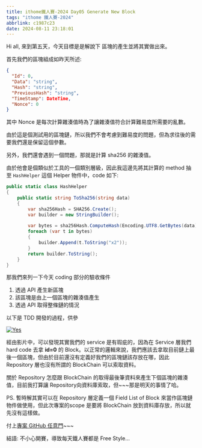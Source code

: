 ```yaml
---
title: ithome鐵人賽-2024 Day05 Generate New Block
tags: "ithome 鐵人賽-2024"
abbrlink: c1987c23
date: 2024-08-11 23:18:01
---
```

Hi all, 來到第五天，今天目標是是解說下 區塊的產生並將其實做出來。

<!--more-->
首先我們的區塊組成如昨天所述:

```json
{
  "Id": 0,
  "Data": "string",
  "Hash": "string",
  "PreviousHash": "string",
  "TimeStamp": DateTime,
  "Nonce": 0
}
```



其中 Nonce 是每次計算雜湊值時為了讓雜湊值符合計算難易度所需要的亂數。

由於這是個測試用的區塊鏈，所以我們不會考慮到難易度的問題，但為求往後的需要我們還是保留這個參數。

另外，我們還會遇到一個問題，那就是計算 sha256 的雜湊值。

由於他會是個類似於工具的一個類別層級，因此我這邊先將其計算的 method 抽至 `HashHelper` 這個 Helper 物件中，code 如下:

```csharp
public static class HashHelper
{
    public static string ToSha256(string data)
    {
        var sha256Hash = SHA256.Create();
        var builder = new StringBuilder();
        
        var bytes = sha256Hash.ComputeHash(Encoding.UTF8.GetBytes(data));
        foreach (var t in bytes)
        {
            builder.Append(t.ToString("x2"));
        }
        return builder.ToString();
    } 
}
```

那我們來列一下今天 coding 部分的驗收條件

1. 透過 API 產生新區塊
2. 該區塊是由上一個區塊的雜湊值產生
3. 透過 API 取得整條鏈的情況

以下是 TDD 開發的過程，供參

[![Yes](https://img.youtube.com/vi/-wfHTxRAuuU/0.jpg)](https://www.youtube.com/watch?v=-wfHTxRAuuU)

經由影片中，可以發現其實我們的 service 是有瑕疵的，因為在 Service 層我們 hard code 去拿 **id=0** 的 Block。以正常的邏輯來說，我們應該去拿取目前鏈上最後一個區塊，但由於目前還沒有定義好我們的區塊鏈該存放在哪，因此 Repository 層也沒有所謂的 BlockChain 可以索取資料。

關於 Repository 怎麼跟 BlockChain 的取得最後筆資料來產生下個區塊的雜湊值，目前我打算讓 Repository向資料庫索取，但~~~那是明天的事情了哈。

PS. 暫時解其實可以在 Repository 層定義一個 Field List of Block 來當作區塊鏈物件做使用，但此次專案的scope 是要將 BlockChain 放到資料庫存放，所以就先沒有這樣做。

付上[專案 GitHub 任意門](https://github.com/CodeMachine0121/CustomBlockChainLab.git)~~~

結語:  不小心開賽，導致每天鐵人賽都是 Free  Style…
